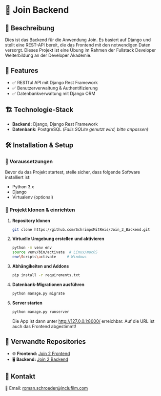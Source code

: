 # 📌 Join Backend

## 📖 Beschreibung
Dies ist das Backend für die Anwendung Join. Es basiert auf Django und stellt eine REST-API bereit, die das Frontend mit den notwendigen Daten versorgt. Dieses Projekt ist eine Übung im Rahmen der Fullstack Developer Weiterbildung an der Developer Akademie.

## 🚀 Features
- ✅ RESTful API mit Django Rest Framework
- ✅ Benutzerverwaltung & Authentifizierung
- ✅ Datenbankverwaltung mit Django ORM

## 🏗 Technologie-Stack

- **Backend:** Django, Django Rest Framework
- **Datenbank:** PostgreSQL *(Falls SQLite genutzt wird, bitte anpassen)*



## 🛠 Installation & Setup

### 🔹 Voraussetzungen
Bevor du das Projekt startest, stelle sicher, dass folgende Software installiert ist:
- Python 3.x
- Django
- Virtualenv (optional)

### 🔹 Projekt klonen & einrichten

1. **Repository klonen**  
   ```bash
   git clone https://github.com/SchrimpsMitReis/Join_2_Backend.git

2. **Virtuelle Umgebung erstellen und aktivieren**
   ```bash
   python -m venv env
   source venv/bin/activate  # Linux/macOS
   env\Scripts\activate     # Windows

3. **Abhängikeiten und Addons**
   ```bash
   pip install -r requirements.txt

4. **Datenbank-Migrationen ausführen**
   ```bash
   python manage.py migrate

5. **Server starten**
   ```bash
   python manage.py runserver
   ```

   Die App ist dann unter http://127.0.0.1:8000/ erreichbar. Auf die URL ist auch das Frontend abgestimmt!

## 🔗 Verwandte Repositories

- 🌐 **Frontend:** [Join 2 Frontend](https://github.com/SchrimpsMitReis/Join_2_Frontend)
- 🖥 **Backend:** [Join 2 Backend](https://github.com/SchrimpsMitReis/Join_2_Backend)


## 📩 Kontakt

📧 Email: [roman.schroeder@inclufilm.com](mailto\:roman.schroeder@inclufilm.com) 

